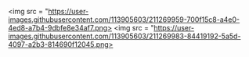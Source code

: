 <img src = "https://user-images.githubusercontent.com/113905603/211269959-700f15c8-a4e0-4ed8-a7b4-9dbfe8e34af7.png>
<img src = "https://user-images.githubusercontent.com/113905603/211269983-84419192-5a5d-4097-a2b3-814690f12045.png>
